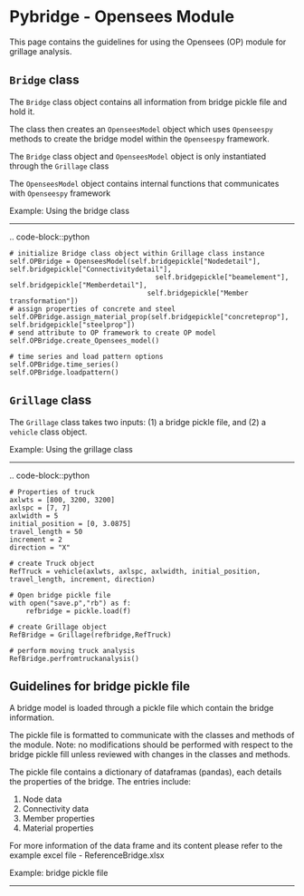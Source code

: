 # Pybridge - Opensees Module

This page contains the guidelines 
for using the Opensees (OP) module for grillage
analysis.

   

## `Bridge` class

The ```Bridge``` class object contains all information from bridge pickle file
and hold it. 

The class then creates an ```OpenseesModel``` object which uses ```Openseespy``` methods to 
create the bridge model within the ```Openseespy``` framework.

The ```Bridge``` class object and ```OpenseesModel``` object is only instantiated through the ```Grillage``` class

The ```OpenseesModel``` object contains internal functions that communicates with ```Openseespy``` framework

Example: Using the bridge class
____________________

.. code-block::python

    # initialize Bridge class object within Grillage class instance
    self.OPBridge = OpenseesModel(self.bridgepickle["Nodedetail"], self.bridgepickle["Connectivitydetail"],
                                        self.bridgepickle["beamelement"], self.bridgepickle["Memberdetail"],
                                      self.bridgepickle["Member transformation"])
    # assign properties of concrete and steel
    self.OPBridge.assign_material_prop(self.bridgepickle["concreteprop"], self.bridgepickle["steelprop"])
    # send attribute to OP framework to create OP model
    self.OPBridge.create_Opensees_model()

    # time series and load pattern options
    self.OPBridge.time_series()
    self.OPBridge.loadpattern()


## ```Grillage``` class

The ```Grillage``` class takes two inputs: (1) a bridge pickle file, and (2) a ```vehicle``` class object.

Example: Using the grillage class
____________________

.. code-block::python

    # Properties of truck
    axlwts = [800, 3200, 3200]
    axlspc = [7, 7]
    axlwidth = 5
    initial_position = [0, 3.0875]
    travel_length = 50
    increment = 2
    direction = "X"

    # create Truck object
    RefTruck = vehicle(axlwts, axlspc, axlwidth, initial_position, travel_length, increment, direction)

    # Open bridge pickle file
    with open("save.p","rb") as f:
        refbridge = pickle.load(f)
    
    # create Grillage object
    RefBridge = Grillage(refbridge,RefTruck)
    
    # perform moving truck analysis
    RefBridge.perfromtruckanalysis()

## Guidelines for bridge pickle file

A bridge model is loaded through a pickle
file which contain the bridge information.

The pickle file is formatted to communicate with the classes and methods of the module. Note: no modifications should be 
 performed with respect to the bridge pickle fill unless reviewed with changes in the classes and methods. 
 
The pickle file contains a dictionary of dataframas (pandas), each details the properties
of the bridge. The entries include:
1) Node data
2) Connectivity data
3) Member properties
4) Material properties

For more information of the data frame and its content please refer to the 
example excel file - ReferenceBridge.xlsx

Example: bridge pickle file
____________________


